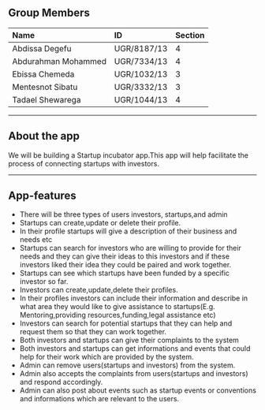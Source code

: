 ## Group Members
|Name|ID|Section|
|:-|:-|:-|
|Abdissa Degefu|UGR/8187/13|4|
|Abdurahman Mohammed|UGR/7334/13|4|
|Ebissa Chemeda|UGR/1032/13|3|
|Mentesnot Sibatu|UGR/3332/13|3|
|Tadael Shewarega|UGR/1044/13|4|

---

## About the app

<p>We will be building a Startup incubator app.This app will help facilitate the process of connecting startups with investors.</p>

---

## App-features
<ul>
<li>There will be three types of users investors, startups,and admin</li>
<li>Startups can create,update or delete their profile.</li>
<li>In their profile startups will give a description of their business and needs etc</li>
<li>Startups can search for investors who are willing to provide for their needs and they can give their ideas to this investors and if these investors liked their idea they could be paired and work together.</li>
<li>Startups can see which startups have been funded by a specific investor so far.</li>
<li>Investors can create,update,delete their profiles.</li>
<li>In their profiles investors can include their information and describe in what area they would like to give assistance to startups(E.g. Mentoring,providing resources,funding,legal assistance etc)</li>
<li>Investors can search for potential startups that they can help
and request them so that they can work together.</li>
<li>Both investors and startups can give their complaints to the system</li>
<li>Both investors and startups can get informations and events that could help for their work which are provided by the system.</li>
<li>Admin can remove users(startups and investors) from the system.</li>
<li>Admin also accepts the complaints from users(startups and investors) and respond accordingly.</li>
<li>Admin can also post about events such as startup events or conventions and informations which are relevant to the users.</li>
</ul>
